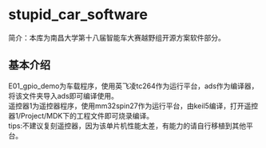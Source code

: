 # stupid_car_software
简介：本库为南昌大学第十八届智能车大赛越野组开源方案软件部分。  
## 基本介绍
E01_gpio_demo为车载程序，使用英飞凌tc264作为运行平台，ads作为编译器，将该文件夹导入ads即可编译使用。  
遥控器1为遥控器程序，使用mm32spin27作为运行平台，由keil5编译，打开遥控器1/Project/MDK下的工程文件即可烧录编译。  
tips:不建议复刻遥控器，因为该单片机性能太差，有能力的请自行移植到其他平台。  


